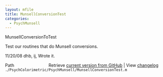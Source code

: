 ```yaml
---
layout: mfile
title: MunsellConversionTest
categories:
  - PsychMunsell
---
```


MunsellConversionToTest

Test our routines that do Munsell conversions.

11/20/08  dhb, ij,  Wrote it.


<div class="code_header" style="text-align:right;">
  <span style="float:left;">Path&nbsp;&nbsp;</span> <span class="counter">Retrieve <a href=
  "https://raw.github.com/Psychtoolbox-3/Psychtoolbox-3/beta/./PsychColorimetric/PsychMunsell/MunsellConversionTest.m">current version from GitHub</a> | View <a href=
  "https://github.com/Psychtoolbox-3/Psychtoolbox-3/commits/beta/./PsychColorimetric/PsychMunsell/MunsellConversionTest.m">changelog</a></span>
</div>
<div class="code">
  <code>./PsychColorimetric/PsychMunsell/MunsellConversionTest.m</code>
</div>

